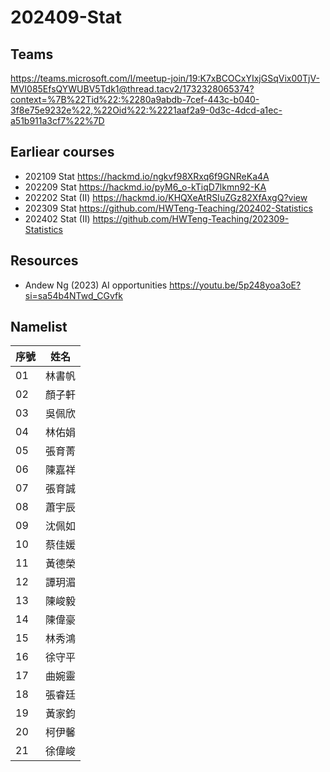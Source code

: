 # 202409-Stat

## Teams 

https://teams.microsoft.com/l/meetup-join/19:K7xBCOCxYIxjGSqVix00TjV-MVI085EfsQYWUBV5Tdk1@thread.tacv2/1732328065374?context=%7B%22Tid%22:%2280a9abdb-7cef-443c-b040-3f8e75e9232e%22,%22Oid%22:%2221aaf2a9-0d3c-4dcd-a1ec-a51b911a3cf7%22%7D



## Earliear courses

- 202109 Stat https://hackmd.io/ngkvf98XRxq6f9GNReKa4A
- 202209 Stat https://hackmd.io/pyM6_o-kTiqD7lkmn92-KA
- 202202 Stat (II) https://hackmd.io/KHQXeAtRSIuZGz82XfAxgQ?view
- 202309 Stat https://github.com/HWTeng-Teaching/202402-Statistics
- 202402 Stat (II) https://github.com/HWTeng-Teaching/202309-Statistics


## Resources

- Andew Ng (2023) AI opportunities https://youtu.be/5p248yoa3oE?si=sa54b4NTwd_CGvfk
  

## Namelist


| 序號 | 姓名     |
| ---- | -------- |
| 01 | 林書帆 |
| 02 | 顏子軒 |
| 03 | 吳佩欣 |
| 04 | 林佑娟 |
| 05 | 張育菁 |
| 06 | 陳嘉祥 |
| 07 | 張育誠 |
| 08 | 蕭宇辰 |
| 09 | 沈佩如 |
| 10 | 蔡佳媛 |
| 11 | 黃德榮 |
| 12 | 譚玥湄 |
| 13 | 陳峻毅 |
| 14 | 陳偉豪 |
| 15 | 林秀鴻 |
| 16 | 徐守平 |
| 17 | 曲婉靈 |
| 18 | 張睿廷 |
| 19 | 黃家鈞 |
| 20 | 柯伊馨 |
| 21 | 徐偉峻 |
